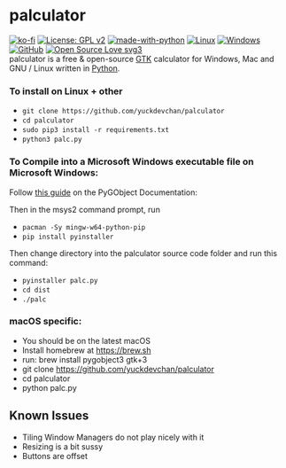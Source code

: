 # palculator
[![ko-fi](https://ko-fi.com/img/githubbutton_sm.svg)](https://ko-fi.com/W7W8DSYQB)
[![License: GPL v2](https://img.shields.io/badge/License-GPL_v2-blue.svg)](https://www.gnu.org/licenses/old-licenses/gpl-2.0.en.html)
[![made-with-python](https://img.shields.io/badge/Made%20with-Python-1f425f.svg)](https://www.python.org/)
[![Linux](https://svgshare.com/i/Zhy.svg)](https://svgshare.com/i/Zhy.svg)
[![Windows](https://badgen.net/badge/icon/windows?icon=windows&label)](https://microsoft.com/windows/)
[![GitHub](https://badgen.net/badge/icon/github?icon=github&label)](https://github.com)
[![Open Source Love svg3](https://badges.frapsoft.com/os/v3/open-source.svg?v=103)](https://github.com/ellerbrock/open-source-badges/)\
palculator is a free & open-source [GTK](https://gtk.org) calculator for Windows, Mac and GNU / Linux written in [Python](https://python.org).

### To install on Linux + other

- `git clone https://github.com/yuckdevchan/palculator`
- `cd palculator`
- `sudo pip3 install -r requirements.txt`
- `python3 palc.py`

### To Compile into a Microsoft Windows executable file on Microsoft Windows:

Follow [this guide](https://pygobject.readthedocs.io/en/latest/getting_started.html#windows-getting-started) on the PyGObject Documentation: 

Then in the msys2 command prompt, run 

- `pacman -Sy mingw-w64-python-pip`
- `pip install pyinstaller`

Then change directory into the palculator source code folder and run this command:

- `pyinstaller palc.py`
- `cd dist`
- `./palc`

### macOS specific:
- You should be on the latest macOS
- Install homebrew at https://brew.sh
- run: brew install pygobject3 gtk+3
- git clone https://github.com/yuckdevchan/palculator
- cd palculator
- python palc.py

## Known Issues

- Tiling Window Managers do not play nicely with it
- Resizing is a bit sussy
- Buttons are offset
